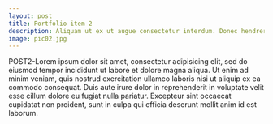```yaml
---
layout: post
title: Portfolio item 2
description: Aliquam ut ex ut augue consectetur interdum. Donec hendrerit imperdiet. Mauris eleifend fringilla nullam aenean mi ligula.
image: pic02.jpg
---
```


POST2-Lorem ipsum dolor sit amet, consectetur adipisicing elit, sed do eiusmod tempor incididunt ut labore et dolore magna aliqua. Ut enim ad minim veniam, quis nostrud exercitation ullamco laboris nisi ut aliquip ex ea commodo consequat. Duis aute irure dolor in reprehenderit in voluptate velit esse cillum dolore eu fugiat nulla pariatur. Excepteur sint occaecat cupidatat non proident, sunt in culpa qui officia deserunt mollit anim id est laborum.
